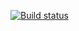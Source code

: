 [![Build status](https://ci.appveyor.com/api/projects/status/7wnmbv4tyuw8wx36?svg=true)](https://ci.appveyor.com/project/CragHackGit/netology21carddelivery)
